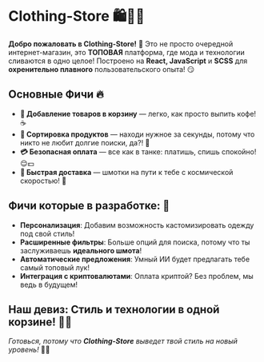 # Clothing-Store 🛍️👗👖

**Добро пожаловать в Clothing-Store!** 🥳 Это не просто очередной интернет-магазин, это **ТОПОВАЯ** платформа, где мода и технологии сливаются в одно целое! Построено на **React, JavaScript** и **SCSS** для **охренительно плавного** пользовательского опыта! 😏

## Основные Фичи 🔥

- **🛒 Добавление товаров в корзину** — легко, как просто выпить кофе! ☕
- **🔄 Сортировка продуктов** — находи нужное за секунды, потому что никто не любит долгие поиски, да?! 😤
- **💳 Безопасная оплата** — все как в танке: платишь, спишь спокойно! 😌💵
- **🚚 Быстрая доставка** — шмотки на пути к тебе с космической скоростью! 🚀

## Фичи которые в разработке: 💎

- **Персонализация**: Добавим возможность кастомизировать одежду под свой стиль! 
- **Расширенные фильтры**: Больше опций для поиска, потому что ты заслуживаешь **идеального шмота**! 
- **Автоматические предложения**: Умный ИИ будет предлагать тебе самый топовый лук!
- **Интеграция с криптовалютами**: Оплата криптой? Без проблем, мы ведь в будущем! 

## Наш девиз: **Стиль и технологии в одной корзине!** 🛒💥

_Готовься, потому что **Clothing-Store** выведет твой стиль на новый уровень!_ 💃🕺

